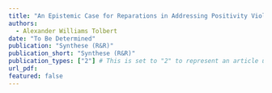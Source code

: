 ```yaml
---
title: "An Epistemic Case for Reparations in Addressing Positivity Violations in Causal Inference"
authors:
  - Alexander Williams Tolbert
date: "To Be Determined"
publication: "Synthese (R&R)"
publication_short: "Synthese (R&R)"
publication_types: ["2"] # This is set to "2" to represent an article under revise and resubmission
url_pdf:  
featured: false
---
```

